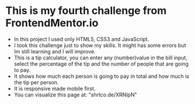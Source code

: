 # This is my fourth challenge from FrontendMentor.io

- In this project  I used only HTML5, CSS3 and JavaScript.
- I took this challenge just to show my skills. It might has some errors but Im still learning and I will improve.
- This is a tip calculator, you can enter any (number)value in the bill input, select the percentage of the tip and the number of people that are going to pay. 
- It shows how much each person is going to pay in total and how much is the tip per person. 
- It is responsive made mobile first. 
- You can visualize this page at: "shrtco.de/XRNlpN"

